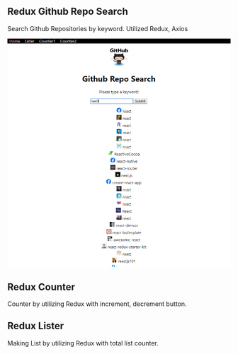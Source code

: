 ## Redux Github Repo Search

Search Github Repositories by keyword.
Utilized Redux, Axios

![](reduxapp.png)


## Redux Counter

Counter by utilizing Redux with increment, decrement button. 

## Redux Lister

Making List by utilizing Redux with total list counter.

